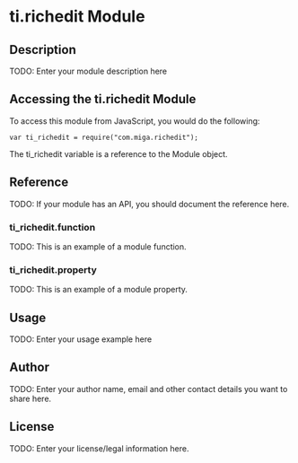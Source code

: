 # ti.richedit Module

## Description

TODO: Enter your module description here

## Accessing the ti.richedit Module

To access this module from JavaScript, you would do the following:

    var ti_richedit = require("com.miga.richedit");

The ti_richedit variable is a reference to the Module object.

## Reference

TODO: If your module has an API, you should document
the reference here.

### ti_richedit.function

TODO: This is an example of a module function.

### ti_richedit.property

TODO: This is an example of a module property.

## Usage

TODO: Enter your usage example here

## Author

TODO: Enter your author name, email and other contact
details you want to share here.

## License

TODO: Enter your license/legal information here.
